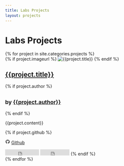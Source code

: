```yaml
---
title: Labs Projects
layout: projects
---
```


# Labs Projects

<div class="results">
  {% for project in site.categories.projects %}
    <div class="record">
      <div class="image">
        {% if project.imageurl %}
          <img src="{{project.imageurl}}" alt="{{project.title}}" />
        {% endif %}
      </div>
      <h2>
        <a href="{{project.projecturl}}" target="_blank">{{project.title}}</a>
      </h2>
      {% if project.author %}
        <h2>
          <small>by <a href="{{project.authorurl}}" target="_blank">{{project.author}}</a></small>
        </h2>
      {% endif %}
      <div class="rhs">
        <p class="description" title="{{project.content}}">{{project.content}}</p>
        {% if project.github %}
          <p><img src="/img/github.png" /> <a href="{{project.github}}">Github</a></p>
          <iframe src="http://ghbtns.com/github-btn.html?user={{project.github_user}}&repo={{project.github_repo}}&type=watch&count=true"
              allowtransparency="true" frameborder="0" scrolling="0" width="110" height="20"></iframe>
          <iframe src="http://ghbtns.com/github-btn.html?user={{project.github_user}}&repo={{project.github_repo}}&type=fork&count=true"
              allowtransparency="true" frameborder="0" scrolling="0" width="95" height="20"></iframe>
        {% endif %}
      </div>
    </div>
    <div style="clear: both;"></div>
  {% endfor %}
</div>
